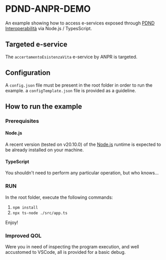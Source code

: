 # PDND-ANPR-DEMO

An example showing how to access e-services exposed through [PDND Interoperabilità](https://www.interop.pagopa.it/) via  Node.js / TypesScript.

## Targeted e-service

The `accertamentoEsistenzaVita` e-service by ANPR is targeted.

## Configuration

A `config.json` file must be present in the root folder in order to run the example. a `configTemplate.json` file is provided as a guideline.

## How to run the example

### Prerequisites

#### Node.js

A recent version (tested on v20.10.0) of the [Node.js](https://nodejs.org/en) runtime is expected to be already installed on your machine.

#### TypeScript

You shouldn't need to perform any particular operation, but who knows...

### RUN

In the root folder, execute the following commands:

1. `npm install`
2. `npx ts-node ./src/app.ts`

Enjoy!

### Improved QOL

Were you in need of inspecting the program execution, and well accustomed to VSCode, all is provided for a basic debug.
